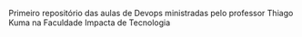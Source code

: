 Primeiro repositório das aulas de Devops ministradas pelo professor Thiago Kuma na Faculdade Impacta de Tecnologia 
